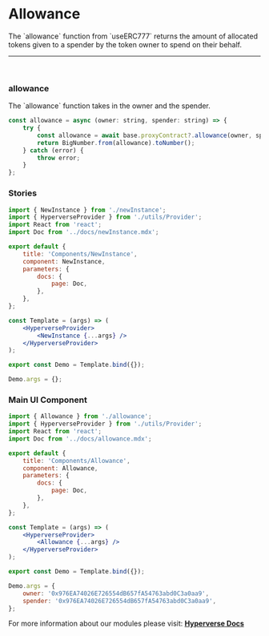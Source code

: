 # Allowance

<p> The `allowance` function from `useERC777` returns the amount of allocated tokens given to a spender by the token owner to spend on their behalf. </p>

---

<br>

### allowance

<p> The `allowance` function takes in the owner and the spender. </p>

```jsx
const allowance = async (owner: string, spender: string) => {
	try {
		const allowance = await base.proxyContract?.allowance(owner, spender);
		return BigNumber.from(allowance).toNumber();
	} catch (error) {
		throw error;
	}
};
```

### Stories

```jsx
import { NewInstance } from './newInstance';
import { HyperverseProvider } from './utils/Provider';
import React from 'react';
import Doc from '../docs/newInstance.mdx';

export default {
	title: 'Components/NewInstance',
	component: NewInstance,
	parameters: {
		docs: {
			page: Doc,
		},
	},
};

const Template = (args) => (
	<HyperverseProvider>
		<NewInstance {...args} />
	</HyperverseProvider>
);

export const Demo = Template.bind({});

Demo.args = {};
```

### Main UI Component

```jsx
import { Allowance } from './allowance';
import { HyperverseProvider } from './utils/Provider';
import React from 'react';
import Doc from '../docs/allowance.mdx';

export default {
	title: 'Components/Allowance',
	component: Allowance,
	parameters: {
		docs: {
			page: Doc,
		},
	},
};

const Template = (args) => (
	<HyperverseProvider>
		<Allowance {...args} />
	</HyperverseProvider>
);

export const Demo = Template.bind({});

Demo.args = {
	owner: '0x976EA74026E726554dB657fA54763abd0C3a0aa9',
	spender: '0x976EA74026E726554dB657fA54763abd0C3a0aa9',
};
```

For more information about our modules please visit: [**Hyperverse Docs**](docs.hyperverse.dev)
